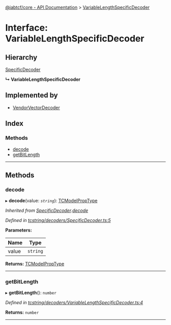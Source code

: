 [@iabtcf/core - API Documentation](../README.md) > [VariableLengthSpecificDecoder](../interfaces/variablelengthspecificdecoder.md)

# Interface: VariableLengthSpecificDecoder

## Hierarchy

 [SpecificDecoder](specificdecoder.md)

**↳ VariableLengthSpecificDecoder**

## Implemented by

* [VendorVectorDecoder](../classes/vendorvectordecoder.md)

## Index

### Methods

* [decode](variablelengthspecificdecoder.md#decode)
* [getBitLength](variablelengthspecificdecoder.md#getbitlength)

---

## Methods

<a id="decode"></a>

###  decode

▸ **decode**(value: *`string`*): [TCModelPropType](../#tcmodelproptype)

*Inherited from [SpecificDecoder](specificdecoder.md).[decode](specificdecoder.md#decode)*

*Defined in [tcstring/decoders/SpecificDecoder.ts:5](https://github.com/chrispaterson/iabtcf-es/blob/b152fcc/modules/core/src/tcstring/decoders/SpecificDecoder.ts#L5)*

**Parameters:**

| Name | Type |
| ------ | ------ |
| value | `string` |

**Returns:** [TCModelPropType](../#tcmodelproptype)

___
<a id="getbitlength"></a>

###  getBitLength

▸ **getBitLength**(): `number`

*Defined in [tcstring/decoders/VariableLengthSpecificDecoder.ts:4](https://github.com/chrispaterson/iabtcf-es/blob/b152fcc/modules/core/src/tcstring/decoders/VariableLengthSpecificDecoder.ts#L4)*

**Returns:** `number`

___


